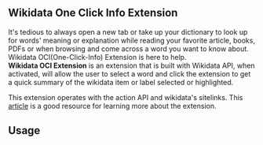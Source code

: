 ## Wikidata One Click Info Extension


It's tedious to always open a new tab or take up your dictionary to look up for words' meaning or explanation while reading your favorite article, books, PDFs or when browsing and come across a word you want to know about. Wikidata OCI(One-Click-Info) Extension is here to help.
</br>
**Wikidata OCI Extension** is an extension that is built with Wikidata API, when activated, will allow the user to select a word and click the extension to get a quick summary of the wikidata item or label selected or highlighted.

This extension operates with the action API and wikidata's sitelinks. This [article]() is a good resource for learning more about the extension.

## Usage



